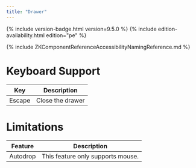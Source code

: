 ```yaml
---
title: "Drawer"
---
```


 {% include
version-badge.html version=9.5.0 %} <!--REQUIRED ZK EDITION: PE -->
{% include edition-availability.html edition="pe" %}

{% include ZKComponentReferenceAccessibilityNamingReference.md %}

# Keyboard Support

| Key | Description |
|---|---|
| Escape | Close the drawer |

# Limitations

| Feature | Description |
|---|---|
| Autodrop | This feature only supports mouse. |

